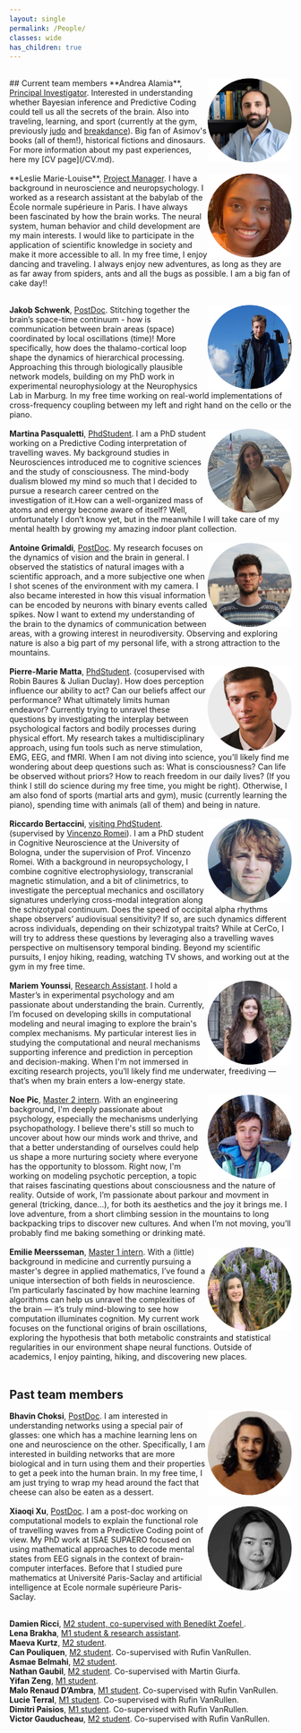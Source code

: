 ```yaml
---
layout: single
permalink: /People/
classes: wide
has_children: true 
---
```

<br> 
## Current team members
<img style="float: right;" src="/assets/images/AlamiaRound.png" alt="People"  width="150" height="150">  **Andrea Alamia**, <ins>Principal Investigator</ins>. Interested in understanding whether Bayesian inference and Predictive Coding could tell us all the secrets of the brain. Also into traveling, learning, and sport (currently at the gym, previously <a href="https://www.youtube.com/watch?v=HGItIydr3uQ&ab_channel=AnerThor">judo</a>  and  <a href="https://www.youtube.com/watch?v=K4uasDPfJrk&ab_channel=AndreaAlamiabreakdance">breakdance</a>). Big fan of Asimov's books (all of them!), historical fictions and dinosaurs. For more information about my past experiences, here my [CV page](/CV.md). <br> 
<br> 
<img style="float: right;" src="/assets/images/LeslieRound.png" alt="People"  width="150" height="150">  **Leslie Marie-Louise**, <ins>Project Manager</ins>.
I have a background in neuroscience and neuropsychology. I worked as a research assistant at the babylab of the École normale supérieure in Paris. I have always been fascinated by how the brain works. The neural system, human behavior and child development are my main interests. I would like to participate in the application of scientific knowledge in society and make it more accessible to all. In my free time, I enjoy dancing and traveling. I always enjoy new adventures, as long as they are as far away from spiders, ants and all the bugs as possible. I am a big fan of cake day!!  <br> 
<br> 

<img style="float: right;" src="/assets/images/jakobRound2.png" alt="People"  width="150" height="150">  **Jakob Schwenk**, <ins>PostDoc</ins>. Stitching together the brain’s space-time continuum - how is communication between brain areas (space) coordinated by local oscillations (time)! More specifically, how does the thalamo-cortical loop shape the dynamics of hierarchical processing. Approaching this through biologically plausible network models, building on my PhD work in experimental neurophysiology at the Neurophysics Lab in Marburg. In my free time working on real-world implementations of cross-frequency coupling between my left and right hand on the cello or the piano. <br> 
<br> 
<img style="float: right;" src="/assets/images/martinaCerchio.png" alt="People"  width="150" height="150">  **Martina Pasqualetti**, <ins>PhdStudent</ins>. I am a PhD student working on a Predictive Coding interpretation of travelling waves. My background studies in Neurosciences introduced me to cognitive sciences and the study of consciousness. The mind-body dualism blowed my mind so much that I decided to pursue a research career centred on the investigation of it.How can a well-organized mass of atoms and energy become aware of itself? Well, unfortunately I don’t know yet, but in the meanwhile I will take care of my mental health by growing my amazing indoor plant collection. <br> 
<br> 
<img style="float: right;" src="/assets/images/antoineRound.png" alt="People"  width="150" height="150">  **Antoine Grimaldi**, <ins>PostDoc</ins>. My research focuses on the dynamics of vision and the brain in general. I observed the statistics of natural images with a scientific approach, and a more subjective one when I shot scenes of the environment with my camera. I also became interested in how this visual information can be encoded by neurons with binary events called spikes. Now I want to extend my understanding of the brain to the dynamics of communication between areas, with a growing interest in neurodiversity. Observing and exploring nature is also a big part of my personal life, with a strong attraction to the mountains. <br> 
<br> 
<img style="float: right;" src="/assets/images/PMcircle.png" alt="People"  width="150" height="150">  **Pierre-Marie Matta**, <ins>PhdStudent</ins>. (cosupervised with Robin Baures & Julian Duclay). How does perception influence our ability to act? Can our beliefs affect our performance? What ultimately limits human endeavor? Currently trying to unravel these questions by investigating the interplay between psychological factors and bodily processes during physical effort. My research takes a multidisciplinary approach, using fun tools such as nerve stimulation, EMG, EEG, and fMRI. When I am not diving into science, you’ll likely find me wondering about deep questions such as: What is consciousness? Can life be observed without priors? How to reach freedom in our daily lives? (If you think I still do science during my free time, you might be right). Otherwise, I am also fond of sports (martial arts and gym), music (currently learning the piano), spending time with animals (all of them) and being in nature. <br> 
<br> 
<img style="float: right;" src="/assets/images/RiccardoCircle.png" alt="People"  width="150" height="150">  **Riccardo Bertaccini**, <ins>visiting PhdStudent</ins>. (supervised by <a href="https://vincenzoromei.com/"> Vincenzo Romei</a>). I am a PhD student in Cognitive Neuroscience at the University of Bologna, under the supervision of Prof. Vincenzo Romei. With a background in neuropsychology, I combine cognitive electrophysiology, transcranial magnetic stimulation, and a bit of clinimetrics, to investigate the perceptual mechanics and oscillatory signatures underlying cross-modal integration along the schizotypal continuum. Does the speed of occipital alpha rhythms shape observers’ audiovisual sensitivity? If so, are such dynamics different across individuals, depending on their schizotypal traits? While at CerCo, I will try to address these questions by leveraging also a travelling waves perspective on multisensory temporal binding. Beyond my scientific pursuits, I enjoy hiking, reading, watching TV shows, and working out at the gym in my free time. <br> 
<br> 
<img style="float: right;" src="/assets/images/MariemCircle.png" alt="People"  width="150" height="150">  **Mariem Younssi**, <ins>Research Assistant</ins>. I hold a Master’s in experimental psychology and am passionate about understanding the brain. Currently, I’m focused on developing skills in computational modeling and neural imaging to explore the brain's complex mechanisms. My particular interest lies in studying the computational and neural mechanisms supporting inference and prediction in perception and decision-making. When I'm not immersed in exciting research projects, you’ll likely find me underwater, freediving — that’s when my brain enters a low-energy state. <br> 
<br> 
<img style="float: right;" src="/assets/images/noePicCircle.png" alt="People"  width="150" height="150">  **Noe Pic**, <ins>Master 2 intern</ins>. With an engineering background, I'm deeply passionate about psychology, especially the mechanisms underlying psychopathology. I believe there's still so much to uncover about how our minds work and thrive, and that a better understanding of ourselves could help us shape a more nurturing society where everyone has the opportunity to blossom. Right now, I'm working on modeling psychotic perception, a topic that raises fascinating questions about consciousness and the nature of reality. Outside of work, I’m passionate about parkour and movment in general (tricking, dance...), for both its aesthetics and the joy it brings me. I love adventure, from a short climbing session in the mountains to long backpacking trips to discover new cultures. And when I’m not moving, you’ll probably find me baking something or drinking maté. <br> 
<br> 
<img style="float: right;" src="/assets/images/emiliePic.png" alt="People"  width="150" height="150">  **Emilie Meersseman**, <ins>Master 1 intern</ins>. With a (little) background in medicine and currently pursuing a master's degree in applied mathematics, I’ve found a unique intersection of both fields in neuroscience. I’m particularly fascinated by how machine learning algorithms can help us unravel the complexities of the brain — it’s truly mind-blowing to see how computation illuminates cognition. My current work focuses on the functional origins of brain oscillations, exploring the hypothesis that both metabolic constraints and statistical regularities in our environment shape neural functions. Outside of academics, I enjoy painting, hiking, and discovering new places.  <br> 
<br> 

## Past team members 

<img style="float: right;" src="/assets/images/BhavinRound.png" alt="People"  width="150" height="150">  **Bhavin Choksi**, <ins>PostDoc</ins>. I am interested in understanding networks using a special pair of glasses: one which has a machine learning lens on one and neuroscience on the other. Specifically, I am interested in building networks that are more biological and in turn using them and their properties to get a peek into the human brain.  In my free time, I am just trying to wrap my head around the fact that cheese can also be eaten as a dessert. <br> 
<br> 
<img style="float: right;" src="/assets/images/XiaoqiRound.png" alt="People"  width="150" height="150">  **Xiaoqi Xu**, <ins>PostDoc</ins>. I am a post-doc working on computational models to explain the functional role of travelling waves from a Predictive Coding point of view. My PhD work at ISAE SUPAERO focused on using mathematical approaches to decode mental states from EEG signals in the context of brain-computer interfaces. Before that I studied pure mathematics at Université Paris-Saclay and artificial intelligence at Ecole normale supérieure Paris-Saclay. <br> 
<br> 

**Damien Ricci**, <ins>M2 student, co-supervised with Benedikt Zoefel </ins>. <br> 
**Lena Brakha**, <ins>M1 student & research assistant</ins>. <br> 
**Maeva Kurtz**, <ins>M2 student</ins>. <br> 
**Can Pouliquen**, <ins>M2 student</ins>. Co-supervised with Rufin VanRullen.<br> 
**Asmae Belmahi**, <ins>M2 student</ins>. <br> 
**Nathan Gaubil**, <ins>M2 student</ins>. Co-supervised with Martin Giurfa.<br> 
**Yifan Zeng**, <ins>M1 student</ins>. <br> 
**Malo Renaud D’Ambra**, <ins>M1 student</ins>. Co-supervised with Rufin VanRullen.<br> 
**Lucie Terral**, <ins>M1 student</ins>. Co-supervised with Rufin VanRullen.<br> 
**Dimitri Paisios**, <ins>M1 student</ins>. Co-supervised with Rufin VanRullen.<br> 
**Victor Gauducheau**, <ins>M2 student</ins>. Co-supervised with Rufin VanRullen.<br> 

